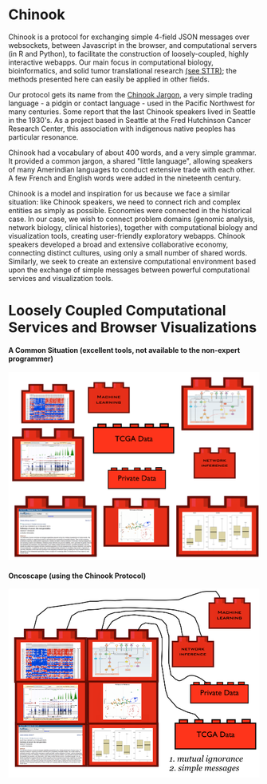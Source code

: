 # Chinook

Chinook is a  protocol for exchanging simple 4-field JSON messages over websockets,
between Javascript in the browser, and computational servers (in R and Python), 
to facilitate the construction of loosely-coupled, highly interactive webapps.
Our main focus in computational biology, bioinformatics, and solid tumor translational
research [(see STTR)](http://www.sttrcancer.org); the methods presented here
can easily be applied in other fields.

Our protocol gets its name from the [Chinook
Jargon](http://en.wikipedia.org/wiki/Chinook_Jargon), a very simple
trading language - a pidgin or contact language - used in the Pacific
Northwest for many centuries.  Some report that the last Chinook speakers lived in
Seattle in the 1930's.  As a project based in Seattle at the Fred Hutchinson
Cancer Research Center, this association with indigenous native peoples
has particular resonance. 

Chinook had a vocabulary of about 400 words, and a very simple grammar.
It provided a common jargon, a shared "little language", allowing speakers 
of many Amerindian languages to conduct extensive trade with each other.
A few French and English words were added in the nineteenth century.

Chinook is a model and inspiration for us because we face a similar
situation: like Chinook speakers, we need to connect rich and complex
entities as simply as possible.  Economies were connected in the
historical case.  In our case, we wish to connect problem domains
(genomic analysis, network biology, clinical histories), together with
computational biology and visualization tools, creating user-friendly
exploratory webapps.  Chinook speakers developed a broad and extensive
collaborative economy, connecting distinct cultures, using only a
small number of shared words. Similarly, we seek to create an
extensive computational environment based upon the exchange of simple
messages between powerful computational services and visualization
tools.

# Loosely Coupled Computational Services and Browser Visualizations
#### A Common Situation (excellent tools, not available to the non-expert programmer)
![Uncoupled](/images/legoBlocksUnconnected.png)

#### Oncoscape (using the Chinook Protocol)
![Coupled](/images/legoBlocksConnected.png)
